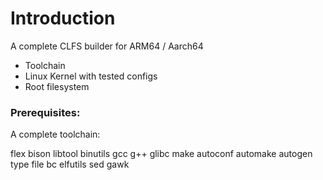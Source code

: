 # Introduction

A complete CLFS builder for ARM64 / Aarch64

- Toolchain
- Linux Kernel with tested configs
- Root filesystem

### Prerequisites:

A complete toolchain:

flex bison libtool binutils gcc g++ glibc make autoconf automake autogen type file bc elfutils sed gawk
